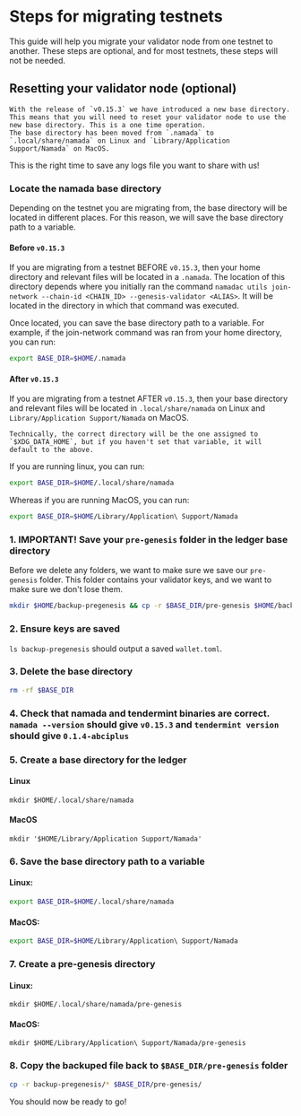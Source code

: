 # Steps for migrating testnets

This guide will help you migrate your validator node from one testnet to another. These steps are optional, and for most testnets, these steps will not be needed.

## Resetting your validator node (optional)

```admonish note
With the release of `v0.15.3` we have introduced a new base directory. This means that you will need to reset your validator node to use the new base directory. This is a one time operation.
The base directory has been moved from `.namada` to `.local/share/namada` on Linux and `Library/Application Support/Namada` on MacOS.
```

This is the right time to save any logs file you want to share with us!


### Locate the namada base directory

Depending on the testnet you are migrating from, the base directory will be located in different places.
For this reason, we will save the base directory path to a variable.

#### Before `v0.15.3`
If you are migrating from a testnet BEFORE `v0.15.3`, then your home directory and relevant files will be located in a `.namada`. The location of this directory depends where you initially ran the command `namadac utils join-network --chain-id <CHAIN_ID> --genesis-validator <ALIAS>`. It will be located in the directory in which that command was executed.

Once located, you can save the base directory path to a variable. For example, if the join-network command was ran from your home directory, you can run:
```bash
export BASE_DIR=$HOME/.namada
```

#### After `v0.15.3`
If you are migrating from a testnet AFTER `v0.15.3`, then your base directory and relevant files will be located in `.local/share/namada` on Linux and `Library/Application Support/Namada` on MacOS.

```admonish note
Technically, the correct directory will be the one assigned to `$XDG_DATA_HOME`, but if you haven't set that variable, it will default to the above.
```

If you are running linux, you can run:
```bash
export BASE_DIR=$HOME/.local/share/namada
```

Whereas if you are running MacOS, you can run:
```bash
export BASE_DIR=$HOME/Library/Application\ Support/Namada
```

### 1. IMPORTANT! Save your `pre-genesis` folder in the ledger base directory

Before we delete any folders, we want to make sure we save our `pre-genesis` folder. This folder contains your validator keys, and we want to make sure we don't lose them.

```bash
mkdir $HOME/backup-pregenesis && cp -r $BASE_DIR/pre-genesis $HOME/backup-pregenesis/
```

### 2. **Ensure keys are saved**

`ls backup-pregenesis` should output a saved `wallet.toml`.

### 3. Delete the base directory

```bash
rm -rf $BASE_DIR
```

### 4. Check that namada and tendermint binaries are correct. `namada --version` should give `v0.15.3` and `tendermint version` should give `0.1.4-abciplus`

### 5. Create a base directory for the ledger
#### Linux
`mkdir $HOME/.local/share/namada`
#### MacOS 
`mkdir '$HOME/Library/Application Support/Namada' `

### 6. Save the base directory path to a variable
#### Linux:
```bash
export BASE_DIR=$HOME/.local/share/namada
```
#### MacOS:
```bash
export BASE_DIR=$HOME/Library/Application\ Support/Namada
```
### 7. Create a pre-genesis directory
#### Linux: 
`mkdir $HOME/.local/share/namada/pre-genesis`
#### MacOS: 
`mkdir $HOME/Library/Application\ Support/Namada/pre-genesis`

### 8. Copy the backuped file back to `$BASE_DIR/pre-genesis` folder
```bash
cp -r backup-pregenesis/* $BASE_DIR/pre-genesis/
```

You should now be ready to go!